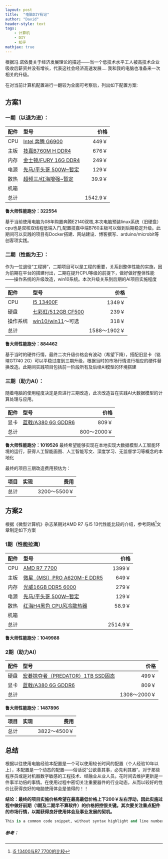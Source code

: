 ```yaml
---
layout: post
title:  "电脑DIY有记"
author: "David"
header-style: text
tags: 
    - 计算机  
    - DIY
    - 知乎
mathjax: true
---
```



根据冯.诺依曼关于经济发展理论的描述——当一个低技术水平工人被高技术企业吸收后薪资并没有增长，代表这社会经济高速发展....
我和我的电脑也准备来一次相关的升级。

在对当前计算机配置进行一翻较为全面可考察后，列出如下配置方案:

## 方案1

### 一期（以退为进）：

| 配件 | 型号                   |     价格 |
| :--- | :--------------------- | -------: |
| CPU  | [Intel 奔腾 G6900](https://item.jd.com/100049950747.html)       |     449￥ |
| 主板 | [技嘉B760M H DDR4](https://detail.zol.com.cn/motherboard/index1986019.shtml)  |     676￥ |
| 内存 | [金士顿/FURY 16G DDR4](https://item.jd.com/100005116786.html#crumb-wrap)  |     249￥ |
| 电源 | [先马/平头哥  500W~暂定](https://item.jd.com/100036669654.html)      |     129￥ |
| 散热 | [超频三/红海增强~暂定 ](https://item.jd.com/10326064921.html)      |    39.9￥ |
| 机箱 |                        |          |
| 总计 |                        |  1542.9￥ |

**鲁大师性能跑分：322554**

基于当前使用电脑为08年购置奔腾E2140双核,本次电脑预装linux系统（旧硬盘）cpu也是双核双线程低端入门,配置技嘉中端B760主板可以做到后期稳定升级。此期间可以实践的项目有Docker搭建、网站建设、博客撰写、arduino/microbit等创客项实践。

### 二期（性能为王）：
作为一位退役“工程狮”，二期项目可以是工程的重要，关系到整体性能的实施，因为前期在平台的搭建付出，二期在提升CPU等级的前提下，做好做好整体性能——操作系统的升级改造，win10系统。本次升级关系到后期的AI项目实施程度

| 配件 | 型号                   |     价格 |
| :--- | :--------------------- | -------: |
| CPU | [I5 13400F](https://item.jd.com/100049450275.html#none) | 1349￥ |
| 硬盘 | [七彩虹/512GB CF500](https://item.jd.com/10059477681231.html#crumb-wrap) | 239￥ |
| 操作系统 | [win10/win11](https://item.jd.com/10102439288801.html#crumb-wrap)～可选 | 318￥ |
| 总计 |                        |  1588～1902￥ |

**鲁大师性能跑分：884462**

基于当时的硬件行情，最终二次升级价格会有波动（希望下降），搭配旧显卡（铭瑄GT740 2G）可以平稳过度到三期升级，根据当时的市场行情进行相应的硬件替换改造。此期间实践项目包括前一阶段所有及后续AI模型的环境搭建

### 三期（助力AI）：
随着电脑的使用程度决定是否进行三期改造，此次改造旨在实践AI大数据模型的计算处理与应用。

| 配件 | 型号                   |     价格 |
| :--- | :--------------------- | -------: |
| 显卡 | [蓝戟/A380 6G GDDR6](https://item.jd.com/10087069166447.html) | 809￥ |
| 总计 |                        |  800～2000￥ |

**鲁大师性能跑分：1019526**
最终希望能够实现在本地实现大数据模型人工智能环境的运行，获得人工智能画图、人工智能写文、深度学习、无监督学习等概念的本地化

最终的项目三期改造费用预估为：

| 项目 |        实现           |    费用  |
| :--- | :--------------------- | -------: |
| 总计 |                        |  3200～5500￥ |


## 方案2

根据《微型计算机》杂志某期对AMD R7 与I5 13代性能比较的介绍，参考网络[^Compare]文章制定如下方案

### 1期（性能拉满）

| 配件 | 型号                   |     价格 |
| :--- | :--------------------- | -------: |
| CPU  | [AMD R7 7700](https://item.jd.com/10063914228583.html)       |     1399￥ |
| 主板 | [微星（MSI）PRO A620M-E DDR5 ](https://item.jd.com/10100122936151.html)  |     649￥ |
| 内存 | [光威16GB DDR5 6000](https://item.jd.com/100106100958.html)  |     279￥ |
| 电源 | [先马/平头哥  500W~暂定](https://item.jd.com/100036669654.html)      |     129￥ |
| 散热 | [红海H4黑色 CPU风冷散热器](https://item.jd.com/100077006325.html)      |    58.9￥ |
| 机箱 |                        |          |
| 总计 |                        |  2514.9￥ |

**鲁大师性能跑分：1049988**

### 2期（助力AI）

| 配件 | 型号                   |     价格 |
| :--- | :--------------------- | -------: |
| 硬盘 | [宏碁掠夺者（PREDATOR）1TB SSD固态 ](https://item.jd.com/100049404381.html) | 499￥ |
| 显卡 | [蓝戟/A380 6G GDDR6](https://item.jd.com/10087069166447.html) | 809￥ |
| 总计 |                        |  1308～2000￥ |

**鲁大师性能跑分：1487896**


| 项目 |        实现           |    费用  |
| :--- | :--------------------- | -------: |
| 总计 |    | 3822～4500￥ |


## 总结

根据以往使用电脑经验本配置是一个可以使用较长时间的配置（个人经验10年以上），本配置是一个动态的配置——俗话说“公欲善其事，必先利其器”。对于那些程序员或是对机器数字敏感的工程技术、经融业从业人员。花时间去维护更新是一件事半功倍的事情。在使用过程中密切关注重要器件的行业动态，从而以较好的性价比获得良好的电脑使用体会是值得的！！

**结论：最终的项目实施价格希望在最高最低价格上下200￥左右浮动，因此实施过程中做好前期（1期及二期半不算软件）的价格把控很关键。其次要关注重点配件的市场行情，以期获得良好使用体会及事业发展的契机。**



```python
This is a common code snippet, without syntax highlight and line number.
```


##### **参考：**

[^Compare]:[i5 13400与R7 7700的比较](https://www.cpu-monkey.com/zh-cn/compare_cpu-intel_core_i5_13400-vs-amd_ryzen_7_7700)

